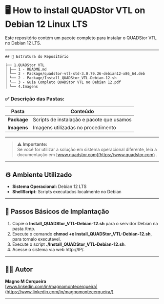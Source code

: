 # 🖥️ How to install QUADStor VTL on Debian 12 Linux LTS

Este repositório contém um pacote completo para instalar o QUADStor VTL no Debian 12 LTS.

---
```
## 📂 Estrutura do Repositório

├── 1.QUADStor VTL
│ ├── 1 - README.md
│ └── 2 - Package/quadstor-vtl-std-3.0.79.26-debian12-x86_64.deb
│ └── 2 - Package/Install_QUADStor_VTL-Debian-12.sh
│ └── 3 - Guia Completo QUADStor VTL no Debian 12.pdf
│ └── 4.Imagens
```

### ✅ Descrição das Pastas:

| Pasta | Conteúdo |
|----|----|
| **Package** | Scripts de instalação e pacote que usamos |
| **Imagens** | Imagens utilizadas no procedimento |
---


> ⚠️ **Importante:**  
Se você for utilizar a solução em sistema operacional diferente, leia a documentação em [www.quadstor.com](https://www.quadstor.com) .

---

## ⚙️ Ambiente Utilizado

- **Sistema Operacional:** Debian 12 LTS
- **ShellScript:** Scripts executados localmente no Debian
---

## 🚀 Passos Básicos de Implantação

1. Copie o **Install_QUADStor_VTL-Debian-12.sh** para o servidor Debian na pasta /tmp.
2. Execute o comando **chmod +x Install_QUADStor_VTL-Debian-12.sh**, para tornalo executavel.
3. Execute o script **./Install_QUADStor_VTL-Debian-12.sh**.
4. Acesse o sistema via web http://IP/.
---

## 👨‍💻 Autor

**Magno M Cerqueira**  
[www.linkedin.com/in/magnomontecerqueira](https://www.linkedin.com/in/magnomontecerqueira/)

---
